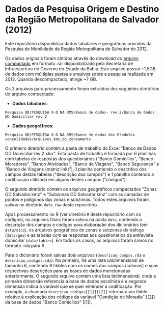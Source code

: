 # Dados da Pesquisa Origem e Destino da Região Metropolitana de Salvador (2012)

Este repositório disponibiliza dados tabulares e geográficos oriundos da Pesquisa de Mobilidade da Região Metropolitana de Salvador de 2012.

Os dados originais foram obtidos através do download do [arquivo compactado](http://sit.infraestrutura.ba.gov.br/docs/download/publicacoes/suplog/Pesquisa_OD.rar) em formato .rar disponibilizado pela Secretaria de Infraesturtura do Governo do Estado da Bahia. Este arquivo possui \~1,5GB de dados com múltiplas pastas e arquivos sobre a pesquisa realizada em 2012. Quando descompactado, atinge \~7 GB.

Os 3 arquivos para processamento foram extraídos dos seguintes diretórios do arquivo compactado:

-   **Dados tabulares**:

```         
Pesquisa OD/PESQUISA O-D NA RMS/Banco de dados- rev.2/Banco de Dados OD Domiciliar rev 2
```

-   **Dados geográficos**:

```         
Pesquisa OD/PESQUISA O-D NA RMS/Banco de dados dos Produtos consolidados/Arquivos_kmz_do_zoneamento
```

O primeiro diretório contém a pasta de trabalho do Excel "Banco de Dados OD Domiciliar rev 2.xlsx". Esta pasta de trabalho é formada por 6 planilhas com tabelas de respostas dos questionários ("Banco Domicílios", "Banco Moradores", "Banco Atividades", "Banco de Viagens", "Banco Segurança" e "Banco de Viagens (matriz link)"), 1 planiha contendo o descritivo dos campos destas tabelas ("descrição dos campos") e 1 planilha contendo a codificação utilizada em alguns destes campos ("códigos").

O segundo diretório contém os arquivos geográficos compactados "Zonas OD Salvador.kmz" e "Subzonas OD Salvador.kmz" com as camadas de pontos e polígonos das zonas e subzonas. Todos estes arquivos foram salvos no diretório `data_raw` deste repositório.

Após processamento no R (ver diretório `R` deste repositório com os códigos), os arquivos finais foram salvos na pasta `data`, contendo a descrição dos campos e códigos para elaboração dos dicionários (em `data/dics`), os arquivos geográficos de zonas e subzonas de tráfego (`data/geo`) e as tabelas com as respostas aos questionários da entrevista domiciliar (`data/tables`). Em todos os casos, os arquivos foram salvos no formato .rda para R.

Para o dicionário foram salvas dois arquivos (`descricao_campos.rda` e `descricao_codigos.rda`). No primeiro, há uma lista unidimensional de tamanho 6, contendo 6 tibbles com os nomes dos campos (colunas) e suas respectivas descrições para as bases de dados mencionadas anteriormente. O segundo arquivo contém uma lista bidimensional, onde a primeira dimensão referencia a base de dados escolhida e a segunda dimensão indica a variável que se quer entender a codificação. Por exemplo, a chamada `descricao_codigos[[1]][[2]]` retornará um tibble relativo à explicação dos códigos da variável "Condição de Moradia" [[2]] da base de dados "Banco Domicílios" [[1]].
